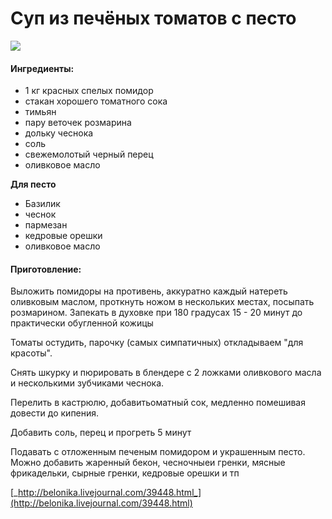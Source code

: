 # Суп из печёных томатов с песто

![](https://s-media-cache-ak0.pinimg.com/564x/87/97/a5/8797a5db58925043b1e35a92d417640f.jpg)

#### Ингредиенты:

* 1 кг красных спелых помидор
* стакан хорошего томатного сока
* тимьян
* пару веточек розмарина
* дольку чеснока
* соль
* свежемолотый черный перец
* оливковое масло

**Для песто**

* Базилик
* чеснок
* пармезан
* кедровые орешки
* оливковое масло

#### Приготовление:

Выложить помидоры на противень, аккуратно каждый натереть оливковым маслом, проткнуть ножом в нескольких местах, посыпать розмарином. Запекать в духовке при 180 градусах 15 - 20 минут до практически обугленной кожицы

Томаты остудить, парочку \(самых симпатичных\) откладываем "для красоты".

Снять шкурку и пюрировать в блендере с 2 ложками оливкового масла и несколькими зубчиками чеснока.

Перелить в кастрюлю, добавитьоматный сок, медленно помешивая довести до кипения.

Добавить соль, перец и прогреть 5 минут

Подавать с отложенным печеным помидором и украшенным песто. Можно добавить жаренный бекон, чесночныеи гренки, мясные фрикадельки, сырные гренки, кедровые орешки и тп

[_http://belonika.livejournal.com/39448.html_](http://belonika.livejournal.com/39448.html)


